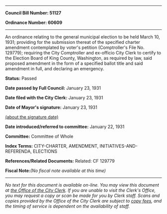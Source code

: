 

********

**Council Bill Number: 51127**
   
**Ordinance Number: 60609**
********

 An ordinance relating to the general municipal election to be held March 10, 1931; providing for the submission thereat of the specified charter amendment contemplated by voter's petition (Comptroller's File No. 129779); requiring the City Comptroller and ex-officio City Clerk to certify to the Election Board of King County, Washington, as required by law, said proposed amendment in the form of a specified ballot title and said amendment in full, and declaring an emergency.

**Status:** Passed
   
**Date passed by Full Council:** January 23, 1931
   
**Date filed with the City Clerk:** January 23, 1931
   
**Date of Mayor's signature:** January 23, 1931
   
[(about the signature date)](/~public/approvaldate.htm)
   
   
   
**Date introduced/referred to committee:** January 22, 1931
   
**Committee:** Committee of Whole
   
   
**Index Terms:** CITY-CHARTER, AMENDMENT, INITIATIVES-AND-REFERENDA, ELECTIONS

**References/Related Documents:** Related: CF 129779

**Fiscal Note:**_(No fiscal note available at this time)_
********

_No text for this document is available on-line. You may view this document at [the Office of the City Clerk](http://www.seattle.gov/leg/clerk/contactUs.htm). If you are unable to visit the Clerk's Office, you may request a copy or scan be made for you by Clerk staff. Scans and copies provided by the Office of the City Clerk are subject to [copy fees](http://clerk.seattle.gov/~public/clerkfees.htm), and the timing of service is dependent on the availability of staff._

